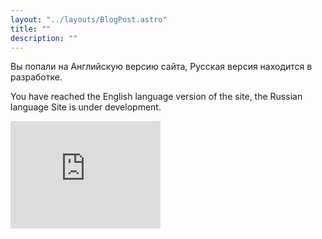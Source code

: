 ```yaml
---
layout: "../layouts/BlogPost.astro"
title: ""
description: ""
---
```

Вы попали на Английскую версию сайта, Русская версия находится в разработке. 

You have reached the English language version of the site, the Russian language Site is under development.

<iframe src="https://giphy.com/embed/3o7qE1YN7aBOFPRw8E" width="240" height="172" frameBorder="0" class="giphy-embed" allowFullScreen></iframe><p>
